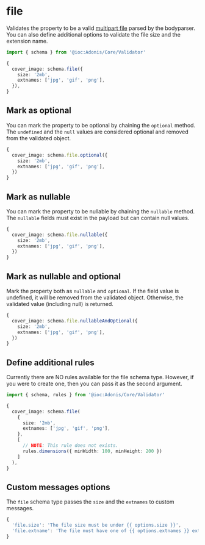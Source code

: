 # file

Validates the property to be a valid [multipart file](../../../guides/http/file-uploads.md#retrieving-uploaded-files) parsed by the bodyparser. You can also define additional options to validate the file size and the extension name.

```ts
import { schema } from '@ioc:Adonis/Core/Validator'

{
  cover_image: schema.file({
    size: '2mb',
    extnames: ['jpg', 'gif', 'png'],
  }),
}
```

## Mark as optional
You can mark the property to be optional by chaining the `optional` method. The `undefined` and the `null` values are considered optional and removed from the validated object.

```ts
{
  cover_image: schema.file.optional({
    size: '2mb',
    extnames: ['jpg', 'gif', 'png'],
  })
}
```

## Mark as nullable
You can mark the property to be nullable by chaining the `nullable` method. The `nullable` fields must exist in the payload but can contain null values.

```ts
{
  cover_image: schema.file.nullable({
    size: '2mb',
    extnames: ['jpg', 'gif', 'png'],
  })
}
```

## Mark as nullable and optional
Mark the property both as `nullable` and `optional`. If the field value is undefined, it will be removed from the validated object. Otherwise, the validated value (including null) is returned.

```ts
{
  cover_image: schema.file.nullableAndOptional({
    size: '2mb',
    extnames: ['jpg', 'gif', 'png'],
  })
}
```

## Define additional rules
Currently there are NO rules available for the file schema type. However, if you were to create one, then you can pass it as the second argument.

```ts
import { schema, rules } from '@ioc:Adonis/Core/Validator'

{
  cover_image: schema.file(
    {
      size: '2mb',
      extnames: ['jpg', 'gif', 'png'],
    },
    [
      // NOTE: This rule does not exists.
      rules.dimensions({ minWidth: 100, minHeight: 200 })
    ]
  ),
}
```

## Custom messages options
The `file` schema type passes the `size` and the `extnames` to custom messages.

```ts
{
  'file.size': 'The file size must be under {{ options.size }}',
  'file.extname': 'The file must have one of {{ options.extnames }} extension names',
}
```
